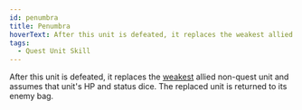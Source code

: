 ```yaml
---
id: penumbra
title: Penumbra
hoverText: After this unit is defeated, it replaces the weakest allied non-quest unit and assumes that unit's HP and status dice. The replaced unit is returned to its enemy bag.
tags:
  - Quest Unit Skill
---
```


After this unit is defeated, it replaces the [weakest](/docs/all/glossary/weakest) allied non-quest unit and assumes that unit's HP and status dice. The replaced unit is returned to its enemy bag.